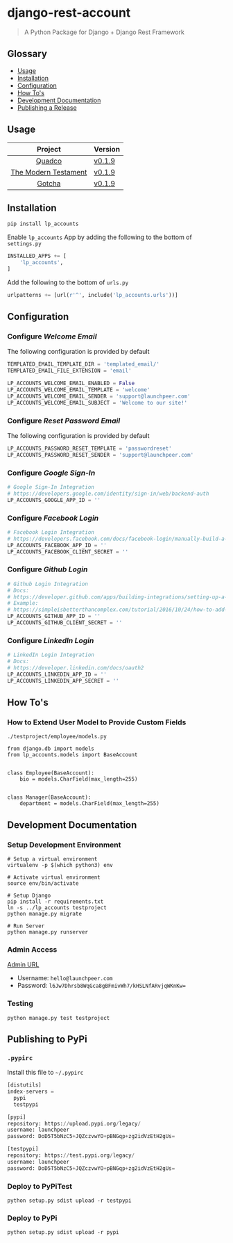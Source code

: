 # django-rest-account
> A Python Package for Django + Django Rest Framework

## Glossary  
  - [Usage](#usage)
  - [Installation](#installation)
  - [Configuration](#configuration)
  - [How To's](#how-tos)
  - [Development Documentation](#development-documentation)
  - [Publishing a Release](#publishing-to-pypi)

## Usage
| **Project** | **Version**|
| :--------:  | ---------- |
|[Quadco](https://github.com/Launchpeer/quadco-backend)|[v0.1.9](https://github.com/Launchpeer/django-rest-account/releases/tag/v0.1.9)|
|[The Modern Testament](https://github.com/Launchpeer/the-modern-testament-backend)|[v0.1.9](https://github.com/Launchpeer/django-rest-account/releases/tag/v0.1.9)|
|[Gotcha](https://github.com/Launchpeer/gotcha-backend)|[v0.1.9](https://github.com/Launchpeer/django-rest-account/releases/tag/v0.1.9)|


## Installation
```bash
pip install lp_accounts
```

Enable `lp_accounts` App by adding the following to the bottom of `settings.py`
```python
INSTALLED_APPS += [
    'lp_accounts',
]
```

Add the following to the bottom of `urls.py`
```python
urlpatterns += [url(r'^', include('lp_accounts.urls'))]
```

## Configuration
### Configure _Welcome Email_
The following configuration is provided by default
```python
TEMPLATED_EMAIL_TEMPLATE_DIR = 'templated_email/'
TEMPLATED_EMAIL_FILE_EXTENSION = 'email'

LP_ACCOUNTS_WELCOME_EMAIL_ENABLED = False
LP_ACCOUNTS_WELCOME_EMAIL_TEMPLATE = 'welcome'
LP_ACCOUNTS_WELCOME_EMAIL_SENDER = 'support@launchpeer.com'
LP_ACCOUNTS_WELCOME_EMAIL_SUBJECT = 'Welcome to our site!'
```
### Configure _Reset Password Email_
The following configuration is provided by default
```python
LP_ACCOUNTS_PASSWORD_RESET_TEMPLATE = 'passwordreset'
LP_ACCOUNTS_PASSWORD_RESET_SENDER = 'support@launchpeer.com'
```

### Configure _Google Sign-In_
```python
# Google Sign-In Integration
# https://developers.google.com/identity/sign-in/web/backend-auth
LP_ACCOUNTS_GOOGLE_APP_ID = ''
```

### Configure _Facebook Login_
```python
# Facebook Login Integration
# https://developers.facebook.com/docs/facebook-login/manually-build-a-login-flow#checktoken
LP_ACCOUNTS_FACEBOOK_APP_ID = ''
LP_ACCOUNTS_FACEBOOK_CLIENT_SECRET = ''
```

### Configure _Github Login_
```python
# Github Login Integration
# Docs:
# https://developer.github.com/apps/building-integrations/setting-up-a-new-integration/about-integrations/
# Example:
# https://simpleisbetterthancomplex.com/tutorial/2016/10/24/how-to-add-social-login-to-django.html
LP_ACCOUNTS_GITHUB_APP_ID = ''
LP_ACCOUNTS_GITHUB_CLIENT_SECRET = ''
```

### Configure _LinkedIn Login_
```python
# LinkedIn Login Integration
# Docs:
# https://developer.linkedin.com/docs/oauth2
LP_ACCOUNTS_LINKEDIN_APP_ID = ''
LP_ACCOUNTS_LINKEDIN_APP_SECRET = ''
```

## How To's
### How to Extend User Model to Provide Custom Fields
`./testproject/employee/models.py`
```
from django.db import models
from lp_accounts.models import BaseAccount


class Employee(BaseAccount):
    bio = models.CharField(max_length=255)


class Manager(BaseAccount):
    department = models.CharField(max_length=255)
```

## Development Documentation
### Setup Development Environment
```
# Setup a virtual environment
virtualenv -p $(which python3) env

# Activate virtual environment
source env/bin/activate

# Setup Django
pip install -r requirements.txt
ln -s ../lp_accounts testproject
python manage.py migrate

# Run Server
python manage.py runserver
```

### Admin Access
[Admin URL](http://127.0.0.1:8000/admin)
  - Username: `hello@launchpeer.com`
  - Password: `l6Jw7Dhrsb8WqGca8gBFmivWh7/kHSLNfARvjqWKnKw=`


### Testing
```
python manage.py test testproject
```

## Publishing to PyPi
### `.pypirc`
Install this file to `~/.pypirc`
```python
[distutils]
index-servers =
  pypi
  testpypi

[pypi]
repository: https://upload.pypi.org/legacy/
username: launchpeer
password: DoD5T5bNzC5+JQZczvwYO+pBNGqp+zg2idVzEtH2gUs=

[testpypi]
repository: https://test.pypi.org/legacy/
username: launchpeer
password: DoD5T5bNzC5+JQZczvwYO+pBNGqp+zg2idVzEtH2gUs=
```

### Deploy to PyPiTest
```
python setup.py sdist upload -r testpypi
```

### Deploy to PyPi
```
python setup.py sdist upload -r pypi
```
